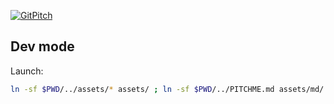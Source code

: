 [![GitPitch](https://gitpitch.com/assets/badge.svg)](https://gitpitch.com/open-chords-charts/elm-europe-2017-talk/master?grs=github&t=white)

## Dev mode

Launch:

```sh
ln -sf $PWD/../assets/* assets/ ; ln -sf $PWD/../PITCHME.md assets/md/ ; browser-sync start --server --files "**/*" --startPath pitchme.html --serveStatic ../assets/
```